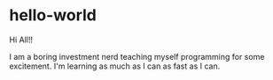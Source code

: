 # hello-world

Hi All!!

I am a boring investment nerd teaching myself programming for some excitement.
I'm learning as much as I can as fast as I can.
